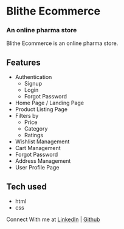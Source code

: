 # Blithe Ecommerce
### An online pharma store
Blithe Ecommerce  is an online pharma store.

## Features
- Authentication
    - Signup
    - Login
    - Forgot Password 
- Home Page / Landing Page
- Product Listing Page
- Filters by 
    - Price
    - Category
    - Ratings
- Wishlist Management
- Cart Management
- Forgot Password
- Address Management
- User Profile Page

## Tech used
- html
- css

Connect With me at [LinkedIn](https://www.linkedin.com/in/karishma-gajria-768107138/?originalSubdomain=in) | [Github](https://github.com/kgajriaAgarwal)